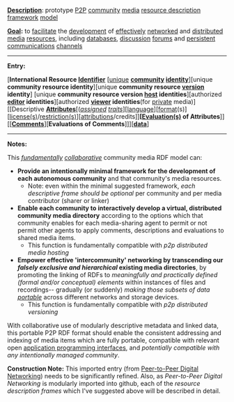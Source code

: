 **[Description](https://github.com/gcassel/Modular-Organization-Terminology/blob/master/terms/describe.md)**:  prototype [P2P](https://github.com/gcassel/Modular-Organization-Terminology/blob/master/compound-terms/P2P.md) [community](https://github.com/gcassel/Modular-Organization-Terminology/blob/master/terms/community.md) [media](https://github.com/gcassel/Modular-Organization-Terminology/blob/master/terms/media.md) [resource description framework](https://github.com/gcassel/Modular-Organization-Terminology/blob/master/compound-terms/RDF.md) [model](https://github.com/gcassel/Modular-Organization-Terminology/blob/master/terms/model.md)

**[Goal](https://github.com/gcassel/Modular-Organization-Terminology/blob/master/terms/goal.md):**  to [facilitate](https://github.com/gcassel/Modular-Organization-Terminology/blob/master/terms/facilitate.md) the [development](https://github.com/gcassel/Modular-Organization-Terminology/blob/master/terms/develop.md) of [effectively](https://github.com/gcassel/Modular-Organization-Terminology/blob/master/terms/effective.md) [networked](https://github.com/gcassel/Modular-Organization-Terminology/blob/master/terms/network.md) and [distributed](https://github.com/gcassel/Modular-Organization-Terminology/blob/master/terms/distribute.md) [media](https://github.com/gcassel/Modular-Organization-Terminology/blob/master/terms/media.md) [resources](https://github.com/gcassel/Modular-Organization-Terminology/blob/master/terms/resource.md), including [databases](https://github.com/gcassel/Modular-Organization-Terminology/blob/master/terms/database.md), [discussion](https://github.com/gcassel/Modular-Organization-Terminology/blob/master/terms/discussion.md) [forums](https://github.com/gcassel/Modular-Organization-Terminology/blob/master/terms/forum.md) and [persistent](https://github.com/gcassel/Modular-Organization-Terminology/blob/master/terms/persist.md) [communications](https://github.com/gcassel/Modular-Organization-Terminology/blob/master/terms/communication.md) [channels](https://github.com/gcassel/Modular-Organization-Terminology/blob/master/terms/channel.md)

------------------

**Entry:**

[**International Resource [Identifier](https://github.com/gcassel/Modular-Organization-Terminology/blob/master/terms/identify.md)** [[unique](https://github.com/gcassel/Modular-Organization-Terminology/blob/master/terms/unique.md) **[community](https://github.com/gcassel/Modular-Organization-Terminology/blob/master/terms/community.md) [identity](https://github.com/gcassel/Modular-Organization-Terminology/blob/master/terms/identity.md)**][unique **community resource identity**][unique **community resource [version](https://github.com/gcassel/Modular-Organization-Terminology/blob/master/terms/version.md) identity**] [unique **community resource version [host](https://github.com/gcassel/Modular-Organization-Terminology/blob/master/terms/host.md) identities**][authorized **[editor](https://github.com/gcassel/Modular-Organization-Terminology/blob/master/terms/editor.md) identities**][authorized **[viewer](https://github.com/gcassel/Modular-Organization-Terminology/blob/master/terms/view.md) identities**(for [private](https://github.com/gcassel/Modular-Organization-Terminology/blob/master/terms/private.md) media)][[Descriptive **[Attributes](https://github.com/gcassel/Modular-Organization-Terminology/blob/master/terms/attribute.md)**[(*[assigned](https://github.com/gcassel/Modular-Organization-Terminology/blob/master/terms/assign.md) [traits](https://github.com/gcassel/Modular-Organization-Terminology/blob/master/terms/trait.md)*][[language](https://github.com/gcassel/Modular-Organization-Terminology/blob/master/terms/language.md)][[format](https://github.com/gcassel/Modular-Organization-Terminology/blob/master/terms/format.md)(s)][[license(s)](https://github.com/gcassel/Modular-Organization-Terminology/blob/master/terms/license.md)/[restriction(s)](https://github.com/gcassel/Modular-Organization-Terminology/blob/master/terms/restriction.md)][[attributions](https://github.com/gcassel/Modular-Organization-Terminology/blob/master/terms/attribution.md)/credits]]**[[Evaluation(s)](https://github.com/gcassel/Modular-Organization-Terminology/blob/master/terms/evaluate.md) of Attributes**]][[**[Comments](https://github.com/gcassel/Modular-Organization-Terminology/blob/master/terms/comment.md)**][**Evaluations of Comments**]]][**[data](https://github.com/gcassel/Modular-Organization-Terminology/blob/master/terms/data.md)**]  

------------------

**Notes:** 

This *[fundamentally](https://github.com/gcassel/Modular-Organization-Terminology/blob/master/terms/base.md) [collaborative](https://github.com/gcassel/Modular-Organization-Terminology/blob/master/terms/collaboration.md)* community media RDF model can:
 
* **Provide an intentionally minimal framework for the development of each autonomous community** and that community's media resources.
   * Note: even within the minimal suggested framework, *each descriptive frame should be optional* per community and per media contributor (sharer or linker)  
* **Enable each community to interactively develop a virtual, distributed community media directory** according to the options which that community enables for each media-sharing agent to permit or not permit other agents to apply comments, descriptions and evaluations to shared media items.
   * This function is fundamentally compatible with *p2p distributed media hosting*
* **Empower effective 'intercommunity' networking by transcending our *falsely exclusive and hierarchical* existing media directories**, by promoting the linking of RDFs to *meaningfully and practically defined (formal and/or conceptual) elements* within instances of files and recordings-- gradually (or suddenly) *making those subsets of data [portable](https://github.com/gcassel/Modular-Organization-Terminology/blob/master/terms/portable.md)* across different networks and storage devices.
   * This function is fundamentally compatible with *p2p distributed versioning*

With collaborative use of modularly descriptive metadata and linked data, this portable P2P RDF format should enable the consistent addressing and indexing of media items which are fully portable, compatible with relevant open [application programming interfaces](https://github.com/gcassel/Modular-Organization-Terminology/blob/master/compound-terms/API.md), and *potentially compatible with any intentionally managed community*.

**Construction Note:**  This imported entry (from [Peer-to-Peer Digital Networking](https://docs.google.com/document/d/1O7tJQVMHETSoWRpYC9eYsqi58ELL0Euv6L6d21LC6m0/edit?usp=sharing)) needs to be significantly refined.  Also, as *Peer-to-Peer Digital Networking* is modularly imported into github, each of the *resource description frames* which I've suggested above will be described in detail.
